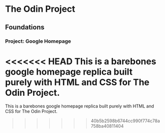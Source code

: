 # The Odin Project
## Foundations
### Project: Google Homepage

<<<<<<< HEAD
This is a barebones google homepage replica built purely with HTML and CSS for The Odin Project.
=======
This is a barebones google homepage replica built purely with HTML and CSS for The Odin Project.
>>>>>>> 40b5b2598b6744cc990f774c78a758ba40811404
